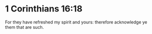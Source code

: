 # 1 Corinthians 16:18

For they have refreshed my spirit and yours: therefore acknowledge ye them that are such.